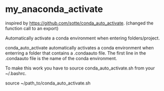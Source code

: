 # my_anaconda_activate


inspired by https://github.com/sotte/conda_auto_activate.
(changed the function call to an export)

Automatically activate a conda environment when entering folders/project.

conda_auto_activate automatically activates a conda environment when enterring a folder that contains a .condaauto file. The first line in the .condaauto file is the name of the conda environment.

To make this work you have to source conda_auto_activate.sh from your ~/.bashrc.

source ~/path_to/conda_auto_activate.sh


